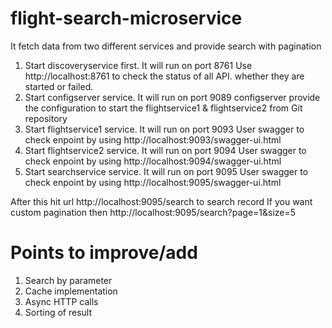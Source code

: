 # flight-search-microservice
It fetch data from two different services and provide search with pagination

1) Start discoveryservice first. It will run on port 8761
Use http://localhost:8761 to check the status of all API. whether they are started or failed.
2) Start configserver service. It will run on port 9089
configserver provide the configuration to start the flightservice1 & flightservice2 from Git repository
3) Start flightservice1 service. It will run on port 9093
User swagger to check enpoint by using http://localhost:9093/swagger-ui.html
4) Start flightservice2 service. It will run on port 9094
User swagger to check enpoint by using http://localhost:9094/swagger-ui.html
5) Start searchservice service. It will run on port 9095
User swagger to check enpoint by using http://localhost:9095/swagger-ui.html


After this hit url http://localhost:9095/search to search record
If you want custom pagination then http://localhost:9095/search?page=1&size=5


# Points to improve/add
1) Search by parameter
2) Cache implementation
3) Async HTTP calls
4) Sorting of result


